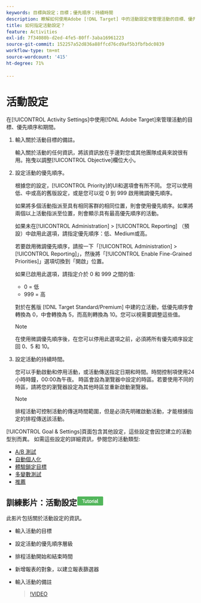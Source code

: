 ```yaml
---
keywords: 目標與設定；目標；優先順序；持續時間
description: 瞭解如何使用Adobe [!DNL Target] 中的活動設定來管理活動的目標、優先順序和持續時間。
title: 如何指定活動設定？
feature: Activities
exl-id: 7f34080b-d2ed-4fe5-80ff-3aba16961223
source-git-commit: 152257a52d836a88ffcd76cd9af5b3fbfbdc0839
workflow-type: tm+mt
source-wordcount: '415'
ht-degree: 71%

---
```


# 活動設定

在[!UICONTROL Activity Settings]中使用[!DNL Adobe Target]來管理活動的目標、優先順序和期間。

1. 輸入關於活動目標的備註。

   輸入關於活動的任何資訊，將該資訊放在手邊對您或其他團隊成員來說很有用。拖曳以調整[!UICONTROL Objective]欄位大小。
1. 設定活動的優先順序。

   根據您的設定，[!UICONTROL Priority]的UI和選項會有所不同。 您可以使用低、中或高的舊版設定，或是您可以從 0 到 999 啟用微調優先順序。

   如果將多個活動指派至具有相同客群的相同位置，則會使用優先順序。如果將兩個以上活動指派至位置，則會顯示具有最高優先順序的活動。

   如果未在[!UICONTROL Administration] > [!UICONTROL Reporting] （預設）中啟用此選項，請指定優先順序：低、Medium或高。

   若要啟用微調優先順序，請按一下「[!UICONTROL Administration] > [!UICONTROL Reporting]」，然後將「[!UICONTROL Enable Fine-Grained Priorities]」選項切換到「開啟」位置。

   如果已啟用此選項，請指定介於 0 和 999 之間的值:

   * 0 = 低
   * 999 = 高

   對於在舊版 [!DNL Target Standard/Premium] 中建的立活動，低優先順序會轉換為 0，中會轉換為 5，而高則轉換為 10。您可以視需要調整這些值。

   >[!NOTE]
   >
   >在使用微調優先順序後，在您可以停用此選項之前，必須將所有優先順序設定回 0、5 和 10。

1. 設定活動的持續時間。

   您可以手動啟動和停用活動，或活動傳送指定日期和時間。時間控制項使用24小時時鐘，00:00為午夜。 時區會設為瀏覽器中設定的時區。若要使用不同的時區，請將您的瀏覽器設定為其他時區並重新啟動瀏覽器。

   >[!NOTE]
   >
   >排程活動可控制活動的傳送時間範圍，但是必須先明確啟動活動，才能根據指定的排程傳送該活動。

[!UICONTROL Goal & Settings]頁面包含其他設定，這些設定會因您建立的活動型別而異。 如需這些設定的詳細資訊，參閱您的活動類型:

* [A/B 測試](/help/main/c-activities/t-test-ab/t-test-create-ab/ab-goals-and-settings.md#reference_B25389FD6F3A4989801E740364B089CC)
* [自動個人化](/help/main/c-activities/t-automated-personalization/automated-personalization.md#task_8AAF837796D74CF893CA2F88BA1491C9)
* [體驗鎖定目標](/help/main/c-activities/t-experience-target/t-xt-create/xt-goals-and-settings.md#reference_B25389FD6F3A4989801E740364B089CC)
* [多變數測試](/help/main/c-activities/c-multivariate-testing/t-create-multivariate-test/goals-and-settings.md#reference_B25389FD6F3A4989801E740364B089CC)
* [推薦](/help/main/c-recommendations/t-create-recs-activity/recs-activity-settings.md#reference_3FDA8388CEEC4159949151C1829E2FBB)

## 訓練影片：活動設定![教學課程徽章](/help/main/assets/tutorial.png)

此影片包括關於活動設定的資訊。

* 輸入活動的目標
* 設定活動的優先順序層級
* 排程活動開始和結束時間
* 新增報表的對象，以建立報表篩選器
* 輸入活動的備註

  >[!VIDEO](https://video.tv.adobe.com/v/17381)
